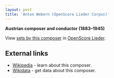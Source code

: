 ```yaml
---
layout: post
title: 'Anton Webern (OpenScore Lieder Corpus)'
---
```


__Austrian composer and conductor (1883–1945)__

View [sets by this composer] in [OpenScore Lieder].

[sets by this composer]: https://musescore.com/openscore-lieder-corpus/sets?order=title&text=Webern,+Anton
[OpenScore Lieder]: https://musescore.com/openscore-lieder-corpus

## External links

- [Wikipedia] - learn about this composer.
- [Wikidata] - get data about this composer.

[Wikipedia]: https://en.wikipedia.org/wiki/Anton_Webern
[Wikidata]: https://www.wikidata.org/wiki/Q190933
